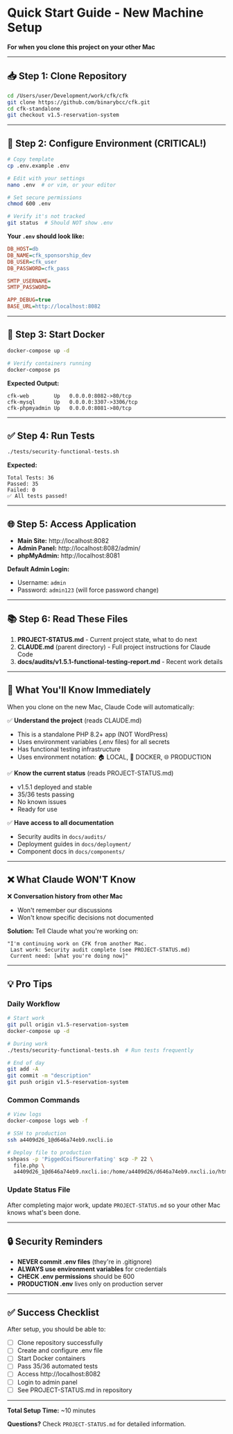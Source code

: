 # Quick Start Guide - New Machine Setup

**For when you clone this project on your other Mac**

---

## 📥 Step 1: Clone Repository

```bash
cd /Users/user/Development/work/cfk/cfk
git clone https://github.com/binarybcc/cfk.git
cd cfk-standalone
git checkout v1.5-reservation-system
```

---

## 🔑 Step 2: Configure Environment (CRITICAL!)

```bash
# Copy template
cp .env.example .env

# Edit with your settings
nano .env  # or vim, or your editor

# Set secure permissions
chmod 600 .env

# Verify it's not tracked
git status  # Should NOT show .env
```

**Your `.env` should look like:**
```ini
DB_HOST=db
DB_NAME=cfk_sponsorship_dev
DB_USER=cfk_user
DB_PASSWORD=cfk_pass

SMTP_USERNAME=
SMTP_PASSWORD=

APP_DEBUG=true
BASE_URL=http://localhost:8082
```

---

## 🐳 Step 3: Start Docker

```bash
docker-compose up -d

# Verify containers running
docker-compose ps
```

**Expected Output:**
```
cfk-web        Up   0.0.0.0:8082->80/tcp
cfk-mysql      Up   0.0.0.0:3307->3306/tcp
cfk-phpmyadmin Up   0.0.0.0:8081->80/tcp
```

---

## ✅ Step 4: Run Tests

```bash
./tests/security-functional-tests.sh
```

**Expected:**
```
Total Tests: 36
Passed: 35
Failed: 0
✅ All tests passed!
```

---

## 🌐 Step 5: Access Application

- **Main Site:** http://localhost:8082
- **Admin Panel:** http://localhost:8082/admin/
- **phpMyAdmin:** http://localhost:8081

**Default Admin Login:**
- Username: `admin`
- Password: `admin123` (will force password change)

---

## 📚 Step 6: Read These Files

1. **PROJECT-STATUS.md** - Current project state, what to do next
2. **CLAUDE.md** (parent directory) - Full project instructions for Claude Code
3. **docs/audits/v1.5.1-functional-testing-report.md** - Recent work details

---

## 🎯 What You'll Know Immediately

When you clone on the new Mac, Claude Code will automatically:

✅ **Understand the project** (reads CLAUDE.md)
- This is a standalone PHP 8.2+ app (NOT WordPress)
- Uses environment variables (.env files) for all secrets
- Has functional testing infrastructure
- Uses environment notation: 🏠 LOCAL, 🐳 DOCKER, 🌐 PRODUCTION

✅ **Know the current status** (reads PROJECT-STATUS.md)
- v1.5.1 deployed and stable
- 35/36 tests passing
- No known issues
- Ready for use

✅ **Have access to all documentation**
- Security audits in `docs/audits/`
- Deployment guides in `docs/deployment/`
- Component docs in `docs/components/`

---

## ❌ What Claude WON'T Know

❌ **Conversation history from other Mac**
- Won't remember our discussions
- Won't know specific decisions not documented

**Solution:** Tell Claude what you're working on:
```
"I'm continuing work on CFK from another Mac.
 Last work: Security audit complete (see PROJECT-STATUS.md)
 Current need: [what you're doing now]"
```

---

## 💡 Pro Tips

### Daily Workflow
```bash
# Start work
git pull origin v1.5-reservation-system
docker-compose up -d

# During work
./tests/security-functional-tests.sh  # Run tests frequently

# End of day
git add -A
git commit -m "description"
git push origin v1.5-reservation-system
```

### Common Commands
```bash
# View logs
docker-compose logs web -f

# SSH to production
ssh a4409d26_1@d646a74eb9.nxcli.io

# Deploy file to production
sshpass -p 'PiggedCoifSourerFating' scp -P 22 \
  file.php \
  a4409d26_1@d646a74eb9.nxcli.io:/home/a4409d26/d646a74eb9.nxcli.io/html/
```

### Update Status File
After completing major work, update `PROJECT-STATUS.md` so your other Mac knows what's been done.

---

## 🔒 Security Reminders

- **NEVER commit .env files** (they're in .gitignore)
- **ALWAYS use environment variables** for credentials
- **CHECK .env permissions** should be 600
- **PRODUCTION .env** lives only on production server

---

## ✅ Success Checklist

After setup, you should be able to:
- [ ] Clone repository successfully
- [ ] Create and configure .env file
- [ ] Start Docker containers
- [ ] Pass 35/36 automated tests
- [ ] Access http://localhost:8082
- [ ] Login to admin panel
- [ ] See PROJECT-STATUS.md in repository

---

**Total Setup Time:** ~10 minutes

**Questions?** Check `PROJECT-STATUS.md` for detailed information.
